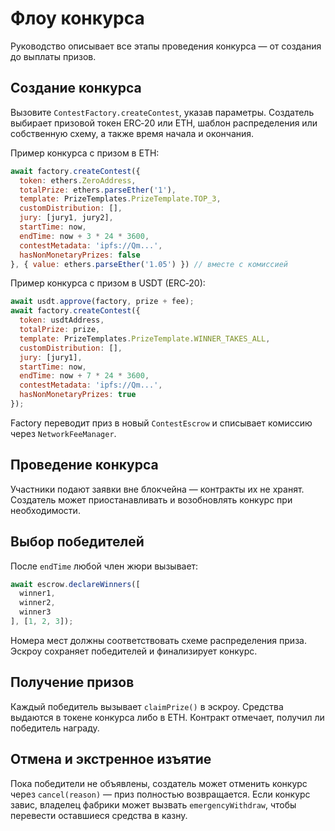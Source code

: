 # Флоу конкурса

Руководство описывает все этапы проведения конкурса — от создания до выплаты призов.

## Создание конкурса

Вызовите `ContestFactory.createContest`, указав параметры. Создатель выбирает призовой токен ERC‑20 или ETH, шаблон распределения или собственную схему, а также время начала и окончания.

Пример конкурса с призом в ETH:
```javascript
await factory.createContest({
  token: ethers.ZeroAddress,
  totalPrize: ethers.parseEther('1'),
  template: PrizeTemplates.PrizeTemplate.TOP_3,
  customDistribution: [],
  jury: [jury1, jury2],
  startTime: now,
  endTime: now + 3 * 24 * 3600,
  contestMetadata: 'ipfs://Qm...',
  hasNonMonetaryPrizes: false
}, { value: ethers.parseEther('1.05') }) // вместе с комиссией
```

Пример конкурса с призом в USDT (ERC‑20):
```javascript
await usdt.approve(factory, prize + fee);
await factory.createContest({
  token: usdtAddress,
  totalPrize: prize,
  template: PrizeTemplates.PrizeTemplate.WINNER_TAKES_ALL,
  customDistribution: [],
  jury: [jury1],
  startTime: now,
  endTime: now + 7 * 24 * 3600,
  contestMetadata: 'ipfs://Qm...',
  hasNonMonetaryPrizes: true
});
```

Factory переводит приз в новый `ContestEscrow` и списывает комиссию через `NetworkFeeManager`.

## Проведение конкурса

Участники подают заявки вне блокчейна — контракты их не хранят. Создатель может приостанавливать и возобновлять конкурс при необходимости.

## Выбор победителей

После `endTime` любой член жюри вызывает:
```javascript
await escrow.declareWinners([
  winner1,
  winner2,
  winner3
], [1, 2, 3]);
```
Номера мест должны соответствовать схеме распределения приза. Эскроу сохраняет победителей и финализирует конкурс.

## Получение призов

Каждый победитель вызывает `claimPrize()` в эскроу. Средства выдаются в токене конкурса либо в ETH. Контракт отмечает, получил ли победитель награду.

## Отмена и экстренное изъятие

Пока победители не объявлены, создатель может отменить конкурс через `cancel(reason)` — приз полностью возвращается. Если конкурс завис, владелец фабрики может вызвать `emergencyWithdraw`, чтобы перевести оставшиеся средства в казну.